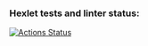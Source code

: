 ### Hexlet tests and linter status:
[![Actions Status](https://github.com/skorykov-ivan/data-analytics-project-96/actions/workflows/hexlet-check.yml/badge.svg)](https://github.com/skorykov-ivan/data-analytics-project-96/actions)
